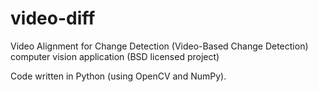 # video-diff
Video Alignment for Change Detection (Video-Based Change Detection) computer vision application
(BSD licensed project)

Code written in Python (using OpenCV and NumPy).
